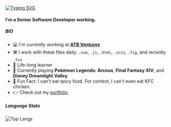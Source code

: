 [![Typing SVG](https://readme-typing-svg.demolab.com?font=Fira+Code&pause=1000&color=9A709A&width=435&lines=Hi%2C+friend!+%F0%9F%91%8B;I'm+Camille++%F0%9F%99%88)](https://git.io/typing-svg)

#### I'm a Senior Software Developer working.

##### BIO

- 💻 I'm currently working at **[ATB Ventures](https://atbventures.com/)**
- 🛠 I work with these files daily: `.vue`, `.js`, `.html`, `.scss`, `.fig`, and recently `.tsx`
- 🌱 Life-long learner
- 👾 Currently playing **Pokémon Legends: Arceus**, **Final Fantasy XIV**, and **Disney Dreamlight Valley**
- 🥵 Fun Fact: I can't eat spicy food. For context, I can't even eat KFC chicken.
- 👉 Check out my [portfolio](https://camillesalvador.github.io/camillesalvador/) 


##### Language Stats
![Top Langs](https://github-readme-stats.vercel.app/api/top-langs/?username=camillesalvador&layout=compact)

